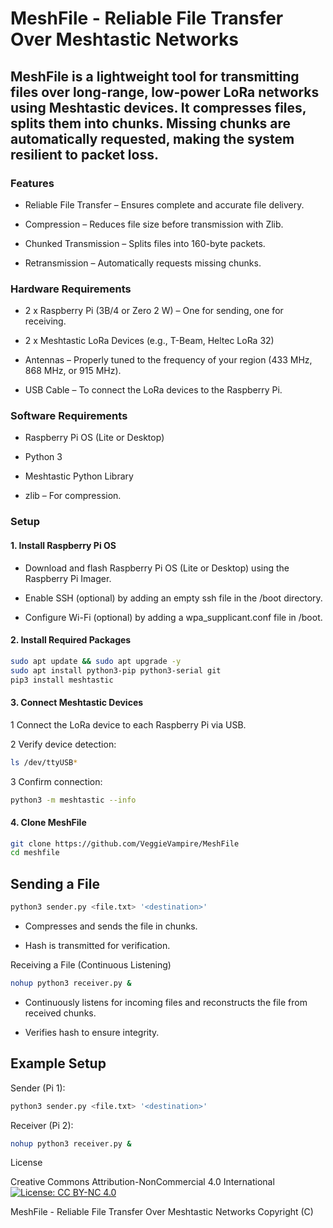 # MeshFile - Reliable File Transfer Over Meshtastic Networks

## MeshFile is a lightweight tool for transmitting files over long-range, low-power LoRa networks using Meshtastic devices. It compresses files, splits them into chunks. Missing chunks are automatically requested, making the system resilient to packet loss.

### Features

* Reliable File Transfer – Ensures complete and accurate file delivery.

* Compression – Reduces file size before transmission with Zlib.

* Chunked Transmission – Splits files into 160-byte packets.

* Retransmission – Automatically requests missing chunks.

### Hardware Requirements

* 2 x Raspberry Pi (3B/4 or Zero 2 W) – One for sending, one for receiving.

* 2 x Meshtastic LoRa Devices (e.g., T-Beam, Heltec LoRa 32)

* Antennas – Properly tuned to the frequency of your region (433 MHz, 868 MHz, or 915 MHz).

* USB Cable – To connect the LoRa devices to the Raspberry Pi.

### Software Requirements

* Raspberry Pi OS (Lite or Desktop)

* Python 3

* Meshtastic Python Library

* zlib – For compression.

### Setup

#### 1. Install Raspberry Pi OS

* Download and flash Raspberry Pi OS (Lite or Desktop) using the Raspberry Pi Imager.

* Enable SSH (optional) by adding an empty ssh file in the /boot directory.

* Configure Wi-Fi (optional) by adding a wpa_supplicant.conf file in /boot.

#### 2. Install Required Packages

```bash
sudo apt update && sudo apt upgrade -y
sudo apt install python3-pip python3-serial git
pip3 install meshtastic
```

#### 3. Connect Meshtastic Devices

1 Connect the LoRa device to each Raspberry Pi via USB.

2 Verify device detection:
```bash
ls /dev/ttyUSB*
```
3 Confirm connection:
```bash
python3 -m meshtastic --info
```
#### 4. Clone MeshFile
```bash
git clone https://github.com/VeggieVampire/MeshFile
cd meshfile
```
## Sending a File
```bash
python3 sender.py <file.txt> '<destination>'
```
* Compresses and sends the file in chunks.

* Hash is transmitted for verification.

Receiving a File (Continuous Listening)
```bash
nohup python3 receiver.py &
```
* Continuously listens for incoming files and reconstructs the file from received chunks.

* Verifies hash to ensure integrity.

## Example Setup

Sender (Pi 1):
```bash
python3 sender.py <file.txt> '<destination>'
```
Receiver (Pi 2):
```bash
nohup python3 receiver.py &
```
License

Creative Commons Attribution-NonCommercial 4.0 International
[![License: CC BY-NC 4.0](https://img.shields.io/badge/License-CC%20BY--NC%204.0-lightgrey.svg)](http://creativecommons.org/licenses/by-nc/4.0/)

MeshFile - Reliable File Transfer Over Meshtastic Networks
Copyright (C)
